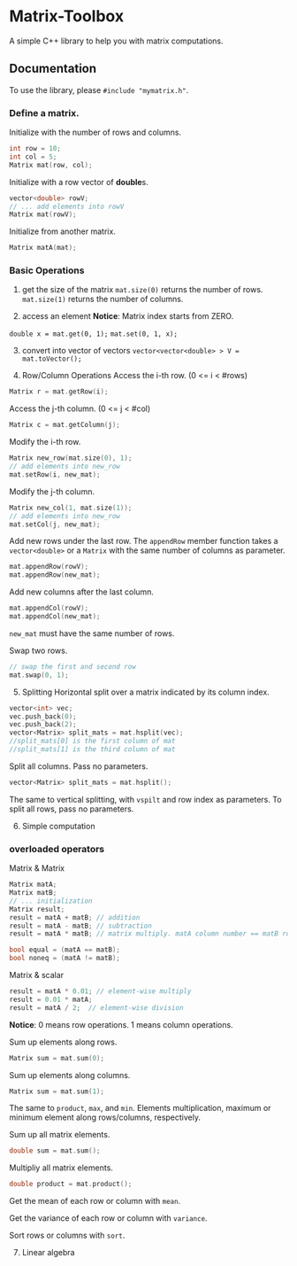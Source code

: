 
# Matrix-Toolbox

A simple C++ library to help you with matrix computations.

## Documentation
To use the library, please `#include "mymatrix.h"`.

### Define a matrix.
Initialize with the number of rows and columns.
```C++
int row = 10;
int col = 5;
Matrix mat(row, col);
```

Initialize with a row vector of **double**s.
```C++
vector<double> rowV; 
// ... add elements into rowV
Matrix mat(rowV);
```
Initialize from another matrix.
```C++
Matrix matA(mat);
```

### Basic Operations
1. get the size of the matrix
`mat.size(0)` returns the number of rows.
`mat.size(1)` returns the number of columns.

2. access an element
**Notice**: Matrix index starts from ZERO.

`double x = mat.get(0, 1);`
`mat.set(0, 1, x);`

3. convert into vector of vectors
`vector<vector<double> > V = mat.toVector();`

4. Row/Column Operations
Access the i-th row. (0 <= i < #rows)
```C++
Matrix r = mat.getRow(i);
```

Access the j-th column. (0 <= j < #col)
```C++
Matrix c = mat.getColumn(j);
```

Modify the i-th row.
```C++
Matrix new_row(mat.size(0), 1);
// add elements into new_row
mat.setRow(i, new_mat);
```

Modify the j-th column.
```C++
Matrix new_col(1, mat.size(1));
// add elements into new_row
mat.setCol(j, new_mat);
```

Add new rows under the last row. 
The `appendRow` member function takes a `vector<double>` or a `Matrix` with the same number of columns as parameter.
```C++
mat.appendRow(rowV); 
mat.appendRow(new_mat);
```

Add new columns after the last column. 
```C++
mat.appendCol(rowV); 
mat.appendCol(new_mat);
```
`new_mat` must have the same number of rows.

Swap two rows.
```C++
// swap the first and second row
mat.swap(0, 1); 
```

5. Splitting
Horizontal split over a matrix indicated by its column index.
```C++
vector<int> vec;
vec.push_back(0);
vec.push_back(2);
vector<Matrix> split_mats = mat.hsplit(vec);
//split_mats[0] is the first column of mat
//split_mats[1] is the third column of mat
```

Split all columns. Pass no parameters.
```C++
vector<Matrix> split_mats = mat.hsplit();
```

The same to vertical splitting, with `vspilt` and row index as parameters.
To split all rows, pass no parameters.

6. Simple computation
### overloaded operators
Matrix & Matrix
```C++
Matrix matA;
Matrix matB;
// ... initialization
Matrix result;
result = matA + matB; // addition
result = matA - matB; // subtraction
result = matA * matB; // matrix multiply. matA column number == matB row number

bool equal = (matA == matB);
bool noneq = (matA != matB);
```

Matrix & scalar
```C++
result = matA * 0.01; // element-wise multiply
result = 0.01 * matA;
result = matA / 2;	// element-wise division
```


**Notice**: 0 means row operations. 1 means column operations.

Sum up elements along rows.
```C++
Matrix sum = mat.sum(0);
```

Sum  up elements along columns.
```C++
Matrix sum = mat.sum(1);
```

The same to `product`, `max`, and `min`.
Elements multiplication, maximum or minimum element along rows/columns, respectively.

Sum up all matrix elements.
```C++
double sum = mat.sum();
```

Multipliy all matrix elements.
```C++
double product = mat.product();
```

Get the mean of each row or column with `mean`.

Get the variance of each row or column with `variance`.

Sort rows or columns with `sort`.


7. Linear algebra
